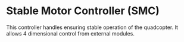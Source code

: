 # Stable Motor Controller (SMC)

This controller handles ensuring stable operation of the quadcopter. It allows 4 dimensional control from external modules.
